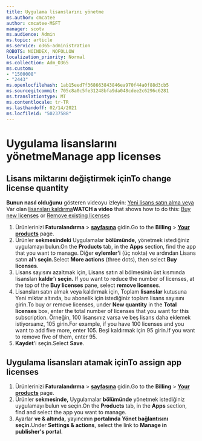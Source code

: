 ```yaml
---
title: Uygulama lisanslarını yönetme
ms.author: cmcatee
author: cmcatee-MSFT
manager: scotv
ms.audience: Admin
ms.topic: article
ms.service: o365-administration
ROBOTS: NOINDEX, NOFOLLOW
localization_priority: Normal
ms.collection: Adm_O365
ms.custom:
- "1500008"
- "2443"
ms.openlocfilehash: 1ab15eed7f368663843846ea970f44a0f88d3cb5
ms.sourcegitcommit: 705c8a0c5fe31248bfa9da048cdee2c6296c6281
ms.translationtype: MT
ms.contentlocale: tr-TR
ms.lasthandoff: 02/14/2021
ms.locfileid: "50237588"
---
```

# <a name="manage-app-licenses"></a><span data-ttu-id="55da7-102">Uygulama lisanslarını yönetme</span><span class="sxs-lookup"><span data-stu-id="55da7-102">Manage app licenses</span></span>

## <a name="to-change-license-quantity"></a><span data-ttu-id="55da7-103">Lisans miktarını değiştirmek için</span><span class="sxs-lookup"><span data-stu-id="55da7-103">To change license quantity</span></span>

<span data-ttu-id="55da7-104">**Bunun nasıl olduğunu** gösteren videoyu izleyin: [Yeni lisans satın alma veya](https://go.microsoft.com/fwlink/p/?linkid=2154857) Var olan [lisansları kaldırma](https://go.microsoft.com/fwlink/p/?linkid=2154938)</span><span class="sxs-lookup"><span data-stu-id="55da7-104">**WATCH a video** that shows how to do this: [Buy new licenses](https://go.microsoft.com/fwlink/p/?linkid=2154857) or [Remove existing licenses](https://go.microsoft.com/fwlink/p/?linkid=2154938)</span></span>

1. <span data-ttu-id="55da7-105">Ürünlerinizi **Faturalandırma**  >  **[sayfasına](https://go.microsoft.com/fwlink/p/?linkid=842054)** gidin.</span><span class="sxs-lookup"><span data-stu-id="55da7-105">Go to the **Billing** > **[Your products](https://go.microsoft.com/fwlink/p/?linkid=842054)** page.</span></span>
2. <span data-ttu-id="55da7-106">Ürünler **sekmesindeki** Uygulamalar **bölümünde,** yönetmek istediğiniz uygulamayı bulun.</span><span class="sxs-lookup"><span data-stu-id="55da7-106">On the **Products** tab, in the **Apps** section, find the app that you want to manage.</span></span> <span data-ttu-id="55da7-107">Diğer **eylemler'i** (üç nokta) ve ardından Lisans satın **al'ı seçin.**</span><span class="sxs-lookup"><span data-stu-id="55da7-107">Select **More actions** (three dots), then select **Buy licenses**.</span></span>
3. <span data-ttu-id="55da7-108">Lisans sayısını azaltmak için, Lisans satın al bölmesinin üst kısmında lisansları **kaldır'ı seçin.** </span><span class="sxs-lookup"><span data-stu-id="55da7-108">If you want to reduce the number of licenses, at the top of the **Buy licenses** pane, select **remove licenses**.</span></span>
4. <span data-ttu-id="55da7-109">Lisansları satın almak veya kaldırmak için,  Toplam **lisanslar** kutusuna Yeni miktar altında, bu abonelik için istediğiniz toplam lisans sayısını girin.</span><span class="sxs-lookup"><span data-stu-id="55da7-109">To buy or remove licenses, under **New quantity** in the **Total licenses** box, enter the total number of licenses that you want for this subscription.</span></span> <span data-ttu-id="55da7-110">Örneğin, 100 lisansınız varsa ve beş lisans daha eklemek istiyorsanız, 105 girin.</span><span class="sxs-lookup"><span data-stu-id="55da7-110">For example, if you have 100 licenses and you want to add five more, enter 105.</span></span> <span data-ttu-id="55da7-111">Beşi kaldırmak için 95 girin.</span><span class="sxs-lookup"><span data-stu-id="55da7-111">If you want to remove five of them, enter 95.</span></span>
5. <span data-ttu-id="55da7-112">**Kaydet**'i seçin.</span><span class="sxs-lookup"><span data-stu-id="55da7-112">Select **Save**.</span></span>

## <a name="to-assign-app-licenses"></a><span data-ttu-id="55da7-113">Uygulama lisansları atamak için</span><span class="sxs-lookup"><span data-stu-id="55da7-113">To assign app licenses</span></span>

1. <span data-ttu-id="55da7-114">Ürünlerinizi **Faturalandırma**  >  **[sayfasına](https://go.microsoft.com/fwlink/p/?linkid=842054)** gidin.</span><span class="sxs-lookup"><span data-stu-id="55da7-114">Go to the **Billing** > **[Your products](https://go.microsoft.com/fwlink/p/?linkid=842054)** page.</span></span>
2. <span data-ttu-id="55da7-115">Ürünler **sekmesinde,** Uygulamalar **bölümünde** yönetmek istediğiniz uygulamayı bulun ve seçin.</span><span class="sxs-lookup"><span data-stu-id="55da7-115">On the **Products** tab, in the **Apps** section, find and select the app you want to manage.</span></span>
3. <span data-ttu-id="55da7-116">Ayarlar **ve & altında,** yayıncının **portalında Yönet bağlantısını seçin.**</span><span class="sxs-lookup"><span data-stu-id="55da7-116">Under **Settings & actions**, select the link to **Manage in publisher's portal**.</span></span>
